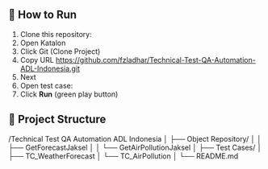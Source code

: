 ## 🧪 How to Run
1. Clone this repository:
2. Open Katalon
3. Click Git (Clone Project)
4. Copy URL https://github.com/fzladhar/Technical-Test-QA-Automation-ADL-Indonesia.git
5. Next
6. Open test case:
7. Click **Run** (green play button)


## 📂 Project Structure
/Technical Test QA Automation ADL Indonesia
│
├── Object Repository/
│   │   ├── GetForecastJaksel
│   │   └── GetAirPollutionJaksel
│
├── Test Cases/
│       ├── TC_WeatherForecast
│       └── TC_AirPollution
│
└── README.md
